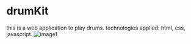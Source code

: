 # drumKit
this is a web application to play drums.
technologies applied: html, css, javascript.
![image1](https://user-images.githubusercontent.com/54898033/119252154-38755900-bbc8-11eb-9565-697660367b5e.png)

